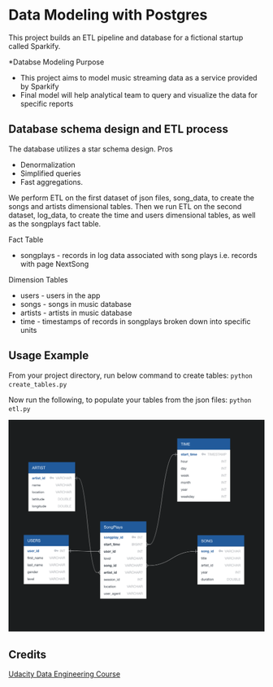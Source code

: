 # Data Modeling with Postgres

This project builds an ETL pipeline and database for a fictional startup called Sparkify.

*Databse Modeling Purpose
- This project aims to model music streaming data as a service provided by Sparkify
- Final model will help analytical team to query and visualize the data for specific reports 

## Database schema design and ETL process
The database utilizes a star schema design. 
Pros
- Denormalization
- Simplified queries
- Fast aggregations.

 We perform ETL on the first dataset of json files, song_data, to create the songs and artists dimensional tables. Then we run ETL on the second dataset, log_data, to create the time and users dimensional tables, as well as the songplays fact table.

Fact Table
- songplays - records in log data associated with song plays i.e. records with page NextSong

Dimension Tables
- users - users in the app
- songs - songs in music database
- artists - artists in music database
- time - timestamps of records in songplays broken down into specific units

## Usage Example
From your project directory, run below command to create tables:
`python create_tables.py`

Now run the following, to populate your tables from the json files:
`python etl.py`

![alt text](https://github.com/MauriceMickens/Postgres-Data-Modeling/blob/master/Screen%20Shot%202019-07-27%20at%207.20.18%20PM.png)

## Credits
[Udacity Data Engineering Course](https://www.udacity.com/course/data-engineer-nanodegree--nd027)

